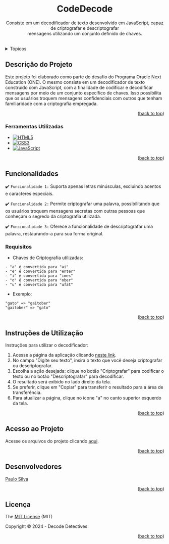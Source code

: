 <h1 align="center">CodeDecode</h1>
  
</div>

<p align="center">
   Consiste em um decodificador de texto desenvolvido em JavaScript, capaz de criptografar e descriptografar</br>mensagens utilizando um conjunto definido de chaves. 
    <br/>
    <br/>
</p>

<!-- TABLE OF CONTENTS -->
<details>
  <summary>Tópicos</summary>
  <ol>
    <li>
      <a href="#descrição-do-projeto">Descrição do Projeto</a>
      <ul>
        <li><a href="#ferramentas-utilizadas">Ferramentas Utilizadas</a></li>
      </ul>
    </li>
    <li>
      <a href="#funcionalidades">Funcionalidades</a>
      <ul>
        <li><a href="#requisitos">Requisitos</a></li>
      </ul>
    </li>
    <li><a href="#instruções-de-utilização">Instruções de Utilização</a></li>
    <li><a href="#acesso-ao-projeto">Acesso ao Projeto</a></li>
    <li><a href="#desenvolvedores">Desenvolvedores</a></li>
    <li><a href="#licença">Licença</a></li>
  </ol>
</details>



<!-- ABOUT THE PROJECT -->
## Descrição do Projeto
Este projeto foi elaborado como parte do desafio do Programa Oracle Next Education (ONE). O mesmo consiste em um decodificador de texto construído com JavaScript, com a finalidade de codificar e decodificar mensagens por meio de um conjunto específico de chaves. Isso possibilita que os usuários troquem mensagens confidenciais com outros que tenham familiaridade com a criptografia empregada.

<p align="right">(<a href="#readme-top">back to top</a>)</p>

### Ferramentas Utilizadas

* [![HTML5](https://img.shields.io/badge/html5-%23E34F26.svg?style=for-the-badge&logo=html5&logoColor=white)](HTML5-url)
* [![CSS3](https://img.shields.io/badge/css3-%231572B6.svg?style=for-the-badge&logo=css3&logoColor=white)](CSS3-url)
* [![JavaScript](https://img.shields.io/badge/javascript-%23323330.svg?style=for-the-badge&logo=javascript&logoColor=%23F7DF1E)](JavaScript-url)

<p align="right">(<a href="#readme-top">back to top</a>)</p>

<!-- GETTING STARTED -->
## Funcionalidades

:heavy_check_mark: `Funcionalidade 1:` Suporta apenas letras minúsculas, excluindo acentos e caracteres especiais.

:heavy_check_mark: `Funcionalidade 2:` Permite criptografar uma palavra, possibilitando que os usuários troquem mensagens secretas com outras pessoas que conheçam o segredo da criptografia utilizada.

:heavy_check_mark: `Funcionalidade 3:` Oferece a funcionalidade de descriptografar uma palavra, restaurando-a para sua forma original.

### Requisitos
* Chaves de Criptografia utilizadas:
```
- "a" é convertida para "ai"
- "e" é convertida para "enter"
- "i" é convertida para "imes"
- "o" é convertida para "ober"
- "u" é convertida para "ufat"
```

* Exemplo:
```
"gato" => "gaitober"
"gaitober" => "gato"
```

<p align="right">(<a href="#readme-top">back to top</a>)</p>


<!-- USAGE EXAMPLES -->
## Instruções de Utilização

Instruções para utilizar o decodificador:

<ol>
    <li>Acesse a página da aplicação clicando <a href="https://decodificador-gamma.vercel.app/">neste link</a>.</li>
    <li>No campo "Digite seu texto", insira o texto que você deseja criptografar ou descriptografar.</li>
    <li>Escolha a ação desejada: clique no botão "Criptografar" para codificar o texto ou no botão "Descriptografar" para decodificar.</li>
    <li>O resultado será exibido no lado direito da tela.</li>
    <li>Se preferir, clique em "Copiar" para transferir o resultado para a área de transferência.</li>
    <li>Para atualizar a página, clique no ícone "a" no canto superior esquerdo da tela.</li>
</ol>


<p align="right">(<a href="#readme-top">back to top</a>)</p>


<!-- ROADMAP -->
## Acesso ao Projeto

Acesse os arquivos do projeto clicando [aqui](https://github.com/paulosilva995/Decodificador).

<p align="right">(<a href="#readme-top">back to top</a>)</p>

<!-- CONTRIBUTING -->
## Desenvolvedores

 [Paulo Silva](https://github.com/paulosilva995)

<p align="right">(<a href="#readme-top">back to top</a>)</p>


<!-- LICENSE -->
## Licença

The [MIT License](https://github.com/paulosilva995/Decodificador/blob/main/LICENSE) (MIT)

Copyright :copyright: 2024 - Decode Detectives

<p align="right">(<a href="#readme-top">back to top</a>)</p>
